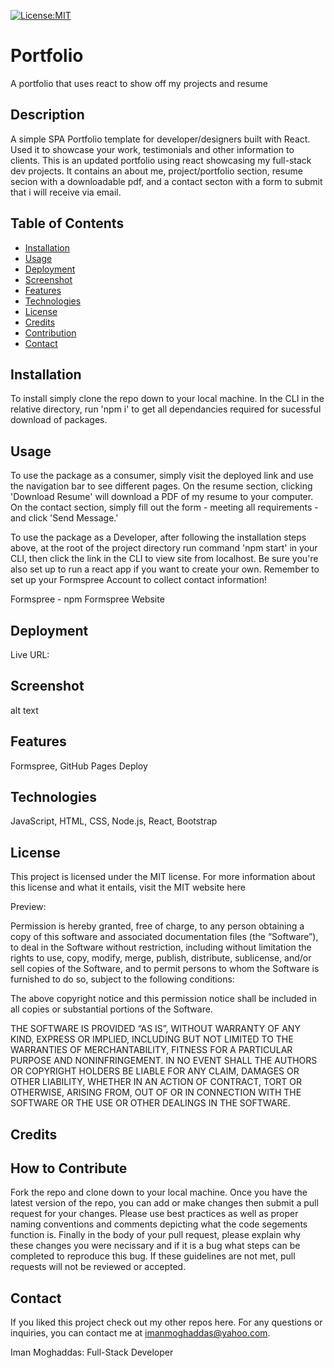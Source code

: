[![License:MIT](https://img.shields.io/badge/License-MIT-yellow.svg)](https://opensource.org/licenses/MIT)

# Portfolio
A portfolio that uses react to show off my projects and resume

## Description
A simple SPA Portfolio template for developer/designers built with React. Used it to showcase your work, testimonials and other information to clients. This is an updated portfolio using react showcasing my full-stack dev projects. It contains an about me, project/portfolio section, resume secion with a downloadable pdf, and a contact secton with a form to submit that i will receive via email.

## Table of Contents
   - [Installation](#installation)
   - [Usage](#usage)
   - [Deployment](#deployment)
   - [Screenshot](#screenshot)
   - [Features](#features)
   - [Technologies](#technologies)
   - [License](#license)
   - [Credits](#credits)
   - [Contribution](#contributions)
   - [Contact](#contact)

## Installation
To install simply clone the repo down to your local machine. In the CLI in the relative directory, run 'npm i' to get all dependancies required for sucessful download of packages.

## Usage
To use the package as a consumer, simply visit the deployed link and use the navigation bar to see different pages. On the resume section, clicking 'Download Resume' will download a PDF of my resume to your computer. On the contact section, simply fill out the form - meeting all requirements - and click 'Send Message.'

To use the package as a Developer, after following the installation steps above, at the root of the project directory run command 'npm start' in your CLI, then click the link in the CLI to view site from localhost. Be sure you're also set up to run a react app if you want to create your own. Remember to set up your Formspree Account to collect contact information!

Formspree - npm
Formspree Website

## Deployment
Live URL: 

## Screenshot
alt text

## Features
Formspree, GitHub Pages Deploy

## Technologies
JavaScript, HTML, CSS, Node.js, React, Bootstrap

## License
This project is licensed under the MIT license. For more information about this license and what it entails, visit the MIT website here

Preview:

Permission is hereby granted, free of charge, to any person obtaining a copy of this software and associated documentation files (the “Software”), to deal in the Software without restriction, including without limitation the rights to use, copy, modify, merge, publish, distribute, sublicense, and/or sell copies of the Software, and to permit persons to whom the Software is furnished to do so, subject to the following conditions:

The above copyright notice and this permission notice shall be included in all copies or substantial portions of the Software.

THE SOFTWARE IS PROVIDED “AS IS”, WITHOUT WARRANTY OF ANY KIND, EXPRESS OR IMPLIED, INCLUDING BUT NOT LIMITED TO THE WARRANTIES OF MERCHANTABILITY, FITNESS FOR A PARTICULAR PURPOSE AND NONINFRINGEMENT. IN NO EVENT SHALL THE AUTHORS OR COPYRIGHT HOLDERS BE LIABLE FOR ANY CLAIM, DAMAGES OR OTHER LIABILITY, WHETHER IN AN ACTION OF CONTRACT, TORT OR OTHERWISE, ARISING FROM, OUT OF OR IN CONNECTION WITH THE SOFTWARE OR THE USE OR OTHER DEALINGS IN THE SOFTWARE.

## Credits


## How to Contribute
Fork the repo and clone down to your local machine. Once you have the latest version of the repo, you can add or make changes then submit a pull request for your changes. Please use best practices as well as proper naming conventions and comments depicting what the code segements function is. Finally in the body of your pull request, please explain why these changes you were necissary and if it is a bug what steps can be completed to reproduce this bug. If these guidelines are not met, pull requests will not be reviewed or accepted.

## Contact
If you liked this project check out my other repos here.
For any questions or inquiries, you can contact me at imanmoghaddas@yahoo.com.

Iman Moghaddas: Full-Stack Developer